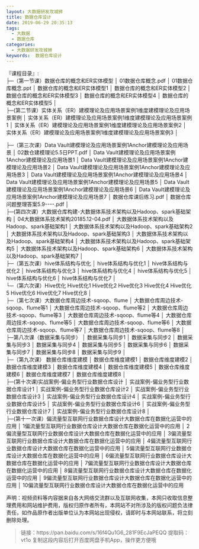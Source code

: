 ```yaml
---
layout: 大数据研发攻城狮
title: 数据仓库设计
date: 2019-06-29 20:35:13
tags:
  - 大数据
  - 数据仓库
categories:
  - 大数据研发攻城狮
keywords:  数据仓库设计
---
```

『课程目录』:    
├─（第一节课）数据仓库的概念和ER实体模型
│      01数据仓库概念.pdf
│      01数据仓库概念.ppt
│      数据仓库的概念和ER实体模型1
│      数据仓库的概念和ER实体模型2
│      数据仓库的概念和ER实体模型3
│      数据仓库的概念和ER实体模型4
│      数据仓库的概念和ER实体模型5
│     
├─(第二节课）实体关系（ER）建模理论及应用场景案例1维度建模理论及应用场景案例
│      实体关系（ER）建模理论及应用场景案例1维度建模理论及应用场景案例1
│      实体关系（ER）建模理论及应用场景案例1维度建模理论及应用场景案例2
│      实体关系（ER）建模理论及应用场景案例1维度建模理论及应用场景案例3
│      
<!-- more -->
├─（第三次课）Data VauIt建模理论及应用场景案例1Anchor建模理论及应用场景
│      02数仓建模理论5.5日PPT.pdf
│      Data VauIt建模理论及应用场景案例1Anchor建模理论及应用场景1
│      Data VauIt建模理论及应用场景案例1Anchor建模理论及应用场景2
│      Data VauIt建模理论及应用场景案例1Anchor建模理论及应用场景3
│      Data VauIt建模理论及应用场景案例1Anchor建模理论及应用场景4
│      Data VauIt建模理论及应用场景案例1Anchor建模理论及应用场景5
│      Data VauIt建模理论及应用场景案例1Anchor建模理论及应用场景6
│      Data VauIt建模理论及应用场景案例1Anchor建模理论及应用场景7
│      数据仓库课后练习.pdf
│      数据仓库问题整理答案5.9----.pdf
│      
├─(第四次课）大数据仓库构建-大数据体系技术架构以及Hadoop、spark基础架构
│      04大数据体系技术架构20185.12-04.pdf
│      大数据体系技术架构以及Hadoop、spark基础架构1
│      大数据体系技术架构以及Hadoop、spark基础架构2
│      大数据体系技术架构以及Hadoop、spark基础架构3
│      大数据体系技术架构以及Hadoop、spark基础架构4
│      大数据体系技术架构以及Hadoop、spark基础架构5
│      大数据体系技术架构以及Hadoop、spark基础架构6
│      大数据体系技术架构以及Hadoop、spark基础架构7
│      
├─（第五次课）hive体系结构与优化
│      hive体系结构与优化1
│      hive体系结构与优化2
│      hive体系结构与优化3
│      hive体系结构与优化4
│      hive体系结构与优化5
│      hive体系结构与优化6
│      hive体系结构与优化7
│      
└─（第六次课）Hive优化
        Hive优化1
        Hive优化2
        Hive优化3
        Hive优化4
        Hive优化5
        Hive优化6
        Hive优化7
        Hive优化8
│      
├─（第七次课）大数据仓库周边技术-sqoop、flume
│      大数据仓库周边技术-sqoop、flume等1
│      大数据仓库周边技术-sqoop、flume等2
│      大数据仓库周边技术-sqoop、flume等3
│      大数据仓库周边技术-sqoop、flume等4
│      大数据仓库周边技术-sqoop、flume等5
│      大数据仓库周边技术-sqoop、flume等6
│      大数据仓库周边技术-sqoop、flume等7
│      大数据仓库周边技术-sqoop、flume等8
│      
├─第八次课（数据采集与同步）
│      数据采集与同步1
│      数据采集与同步2
│      数据采集与同步3
│      数据采集与同步4
│      数据采集与同步5
│      数据采集与同步6
│      数据采集与同步7
│      数据采集与同步8
│      数据采集与同步9
│      
├─（第九次课）  数据仓库维度建模
│      数据仓库维度建模1
│      数据仓库维度建模2
│      数据仓库维度建模3
│      数据仓库维度建模4
│      数据仓库维度建模5
│      数据仓库维度建模6
│      数据仓库维度建模7
│      数据仓库维度建模8
│      
├─(第十次课)实战案例-偏业务型行业数据仓库设计
│      实战案例-偏业务型行业数据仓库设计1
│      实战案例-偏业务型行业数据仓库设计2
│      实战案例-偏业务型行业数据仓库设计3
│      实战案例-偏业务型行业数据仓库设计4
│      实战案例-偏业务型行业数据仓库设计5
│      实战案例-偏业务型行业数据仓库设计6
│      实战案例-偏业务型行业数据仓库设计7
│      实战案例-偏业务型行业数据仓库设计8
│      
├─(第十一次课）偏流量型互联网行业数据仓库设计大数据仓库在数据化运营中的应用
│      1偏流量型互联网行业数据仓库设计大数据仓库在数据化运营中的应用
│      2偏流量型互联网行业数据仓库设计大数据仓库在数据化运营中的应用
│      3偏流量型互联网行业数据仓库设计大数据仓库在数据化运营中的应用
│      4偏流量型互联网行业数据仓库设计大数据仓库在数据化运营中的应用
│      5偏流量型互联网行业数据仓库设计大数据仓库在数据化运营中的应用
│      6偏流量型互联网行业数据仓库设计大数据仓库在数据化运营中的应用
│      7偏流量型互联网行业数据仓库设计大数据仓库在数据化运营中的应用
│      8偏流量型互联网行业数据仓库设计大数据仓库在数据化运营中的应用
│      9偏流量型互联网行业数据仓库设计大数据仓库在数据化运营中的应用
│      10偏流量型互联网行业数据仓库设计大数据仓库在数据化运营中的应用

<div class="post-copyright">
    <div class="post-copyright__author">
      <span class="post-copyright-meta">声明：视频资料等内容据来自各大网络交流群以及互联网收集，本网只收取信息整理费用和网站维护费用，版权归原作者所有，本网站不对所涉及的版权问题负法律责任，如作品原作者出版单位认为本网站出现侵权，请即时与本网站联系，将立刻删除处理。 </span>
    </div>
</div>

<blockquote class="blockquote-center">
链接：https://pan.baidu.com/s/16f4Qu1G6_281F9EcJaPEQQ
提取码：vt1o
复制这段内容后打开百度网盘手机App，操作更方便哦
</blockquote>
